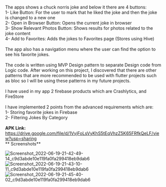 The apps shows a chuck norris joke and below it there are 4 buttons:<br>
1- Like Button: For the user to mark that he liked the joke and then the joke is changed to a new one<br>
2- Open in Browser Button: Opens the current joke in browser<br>
3- Show Relevant Photos Button: Shows results for photos related to the joke content<br>
4- Add to Favorites: Adds the jokes to Favorites page (Stores using Hive) <br>
<br>
The app also has a navigation menu where the user can find the option to see his favorite jokes. <br>
<br>
The code is written using MVP Design pattern to separate Design code from Logic code. After working on this project, I discovered that there are other patterns that are more recommended to be used with flutter projects such as bloc so I will be using these patterns in my future projects.<br>
<br>
I have used in my app 2 firebase products which are Crashlytics, and FireStore<br>
<br>
I have implemented 2 points from the advanced requirements which are:<br>
1- Storing favorite jokes in Firebase<br>
2- Filtering Jokes By Category<br>
<br>
**APK Link:** https://drive.google.com/file/d/1VvjFoLsVyKhS5tEqVhzZ5K65FRfkQeLF/view?usp=sharing <br>**
Screenshots** <br>

![Screenshot_2022-06-19-21-42-49-14_c9d3abde10e119fa0fa299418eb9dab6](https://user-images.githubusercontent.com/32040158/174496001-db207909-895a-47fd-806a-6468f8b95223.jpg)
![Screenshot_2022-06-19-21-43-10-11_c9d3abde10e119fa0fa299418eb9dab6](https://user-images.githubusercontent.com/32040158/174496013-1455dcab-f9d2-493c-bacd-b8089b2f5d56.jpg)
![Screenshot_2022-06-19-21-45-40-02_c9d3abde10e119fa0fa299418eb9dab6](https://user-images.githubusercontent.com/32040158/174496020-94bf7eab-40e8-4b14-9577-911b993c091a.jpg)
